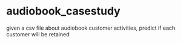 # audiobook_casestudy
given a csv file about audiobook customer activities, predict if each customer will be retained
